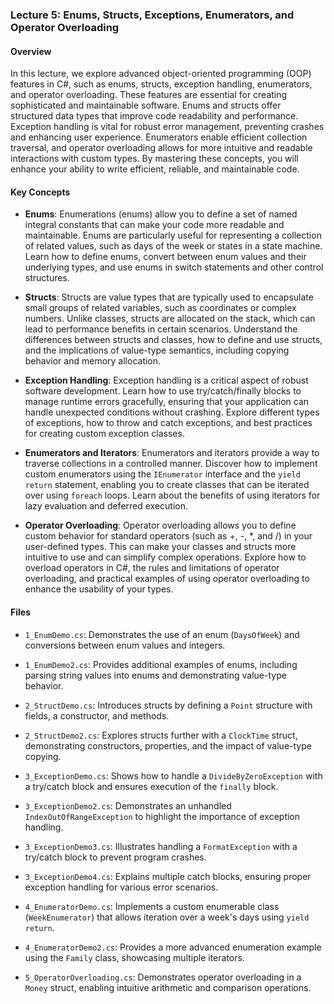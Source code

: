 ### Lecture 5: Enums, Structs, Exceptions, Enumerators, and Operator Overloading

#### Overview
In this lecture, we explore advanced object-oriented programming (OOP) features in C#, such as enums, structs, exception handling, enumerators, and operator overloading. These features are essential for creating sophisticated and maintainable software. Enums and structs offer structured data types that improve code readability and performance. Exception handling is vital for robust error management, preventing crashes and enhancing user experience. Enumerators enable efficient collection traversal, and operator overloading allows for more intuitive and readable interactions with custom types. By mastering these concepts, you will enhance your ability to write efficient, reliable, and maintainable code.

#### Key Concepts
- **Enums**: Enumerations (enums) allow you to define a set of named integral constants that can make your code more readable and maintainable. Enums are particularly useful for representing a collection of related values, such as days of the week or states in a state machine. Learn how to define enums, convert between enum values and their underlying types, and use enums in switch statements and other control structures.

- **Structs**: Structs are value types that are typically used to encapsulate small groups of related variables, such as coordinates or complex numbers. Unlike classes, structs are allocated on the stack, which can lead to performance benefits in certain scenarios. Understand the differences between structs and classes, how to define and use structs, and the implications of value-type semantics, including copying behavior and memory allocation.

- **Exception Handling**: Exception handling is a critical aspect of robust software development. Learn how to use try/catch/finally blocks to manage runtime errors gracefully, ensuring that your application can handle unexpected conditions without crashing. Explore different types of exceptions, how to throw and catch exceptions, and best practices for creating custom exception classes.

- **Enumerators and Iterators**: Enumerators and iterators provide a way to traverse collections in a controlled manner. Discover how to implement custom enumerators using the `IEnumerator` interface and the `yield return` statement, enabling you to create classes that can be iterated over using `foreach` loops. Learn about the benefits of using iterators for lazy evaluation and deferred execution.

- **Operator Overloading**: Operator overloading allows you to define custom behavior for standard operators (such as +, -, *, and /) in your user-defined types. This can make your classes and structs more intuitive to use and can simplify complex operations. Explore how to overload operators in C#, the rules and limitations of operator overloading, and practical examples of using operator overloading to enhance the usability of your types.

#### Files
- `1_EnumDemo.cs`: Demonstrates the use of an enum (`DaysOfWeek`) and conversions between enum values and integers.
- `1_EnumDemo2.cs`: Provides additional examples of enums, including parsing string values into enums and demonstrating value-type behavior.

- `2_StructDemo.cs`: Introduces structs by defining a `Point` structure with fields, a constructor, and methods.
- `2_StructDemo2.cs`: Explores structs further with a `ClockTime` struct, demonstrating constructors, properties, and the impact of value-type copying.

- `3_ExceptionDemo.cs`: Shows how to handle a `DivideByZeroException` with a try/catch block and ensures execution of the `finally` block.
- `3_ExceptionDemo2.cs`: Demonstrates an unhandled `IndexOutOfRangeException` to highlight the importance of exception handling.
- `3_ExceptionDemo3.cs`: Illustrates handling a `FormatException` with a try/catch block to prevent program crashes.
- `3_ExceptionDemo4.cs`: Explains multiple catch blocks, ensuring proper exception handling for various error scenarios.

- `4_EnumeratorDemo.cs`: Implements a custom enumerable class (`WeekEnumerator`) that allows iteration over a week's days using `yield return`.
- `4_EnumeratorDemo2.cs`: Provides a more advanced enumeration example using the `Family` class, showcasing multiple iterators.

- `5_OperatorOverloading.cs`: Demonstrates operator overloading in a `Money` struct, enabling intuitive arithmetic and comparison operations.
